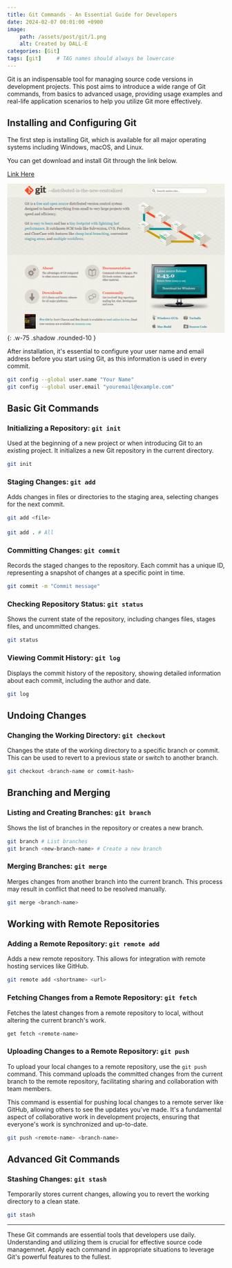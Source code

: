 ```yaml
---
title: Git Commands - An Essential Guide for Developers
date: 2024-02-07 00:01:00 +0900
image: 
    path: /assets/post/git/1.png
    alt: Created by DALL-E
categories: [Git]
tags: [git]     # TAG names should always be lowercase
---
```


Git is an indispensable tool for managing source code versions in development projects.
This post aims to introduce a wide range of Git commands, from basics to advanced usage, providing usage examples and real-life application scenarios to help you utilize Git more effectively.

## Installing and Configuring Git
The first step is installing Git, which is available for all major operating systems including Windows, macOS, and Linux.

You can get download and install Git through the link below.

[Link Here](https://git-scm.com/)

![image](assets/post/git/0.png){: .w-75 .shadow .rounded-10 }

After installation, it's essential to configure your user name and email address before you start using Git, as this information is used in every commit.

```bash
git config --global user.name "Your Name"
git config --global user.email "youremail@example.com"
```

## Basic Git Commands
### Initializing a Repository: `git init`

Used at the beginning of a new project or when introducing Git to an existing project.
It initializes a new Git repository in the current directory.
```bash
git init
```
### Staging Changes: `git add`

Adds changes in files or directories to the staging area, selecting changes for the next commit.
```bash
git add <file>

git add . # All
```
### Committing Changes: `git commit`

Records the staged changes to the repository.
Each commit has a unique ID, representing a snapshot of changes at a specific point in time.
```bash
git commit -m "Commit message"
```
### Checking Repository Status: `git status`

Shows the current state of the repository, including changes files, stages files, and uncommitted changes.
```bash
git status
```
### Viewing Commit History: `git log`

Displays the commit history of the repository, showing detailed information about each commit, including the author and date.
```bash
git log
```

## Undoing Changes
### Changing the Working Directory: `git checkout`

Changes the state of the working directory to a specific branch or commit.
This can be used to revert to a previous state or switch to another branch.
```bash
git checkout <branch-name or commit-hash>
```

## Branching and Merging
### Listing and Creating Branches: `git branch`

Shows the list of branches in the repository or creates a new branch.
```bash
git branch # List branches
git branch <new-branch-name> # Create a new branch
```
### Merging Branches: `git merge`

Merges changes from another branch into the current branch.
This process may result in conflict that need to be resolved manually.
```bash
git merge <branch-name>
```

## Working with Remote Repositories
### Adding a Remote Repository: `git remote add`

Adds a new remote repository.
This allows for integration with remote hosting services like GitHub.
```bash
git remote add <shortname> <url>
```
### Fetching Changes from a Remote Repository: `git fetch`

Fetches the latest changes from a remote repository to local, without altering the current branch's work.
```bash
get fetch <remote-name>
```

### Uploading Changes to a Remote Repository: `git push`
To upload your local changes to a remote repository, use the `git push` command.
This command uploads the committed changes from the current branch to the remote repository, facilitating sharing and collaboration with team members.

This command is essential for pushing local changes to a remote server like GitHub, allowing others to see the updates you've made.
It's a fundamental aspect of collaborative work in development projects, ensuring that everyone's work is synchronized and up-to-date.
```bash
git push <remote-name> <branch-name>
```

## Advanced Git Commands
### Stashing Changes: `git stash`

Temporarily stores current changes, allowing you to revert the working directory to a clean state.
```bash
git stash
```

---

These Git commands are essential tools that developers use daily.
Understanding and utilizing them is crucial for effective source code managemnet.
Apply each command in appropriate situations to leverage Git's powerful features to the fullest.